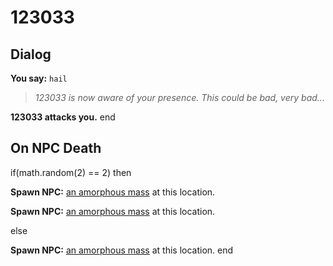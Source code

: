 # 123033


## Dialog

**You say:** `hail`



>*123033 is now aware of your presence.  This could be bad, very bad...*


**123033 attacks you.**
end



## On NPC Death

if(math.random(2) == 2) then


**Spawn NPC:**  [an amorphous mass](/npc/123026) at this location.


**Spawn NPC:**  [an amorphous mass](/npc/123026) at this location.

else


**Spawn NPC:**  [an amorphous mass](/npc/123026) at this location.
end